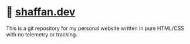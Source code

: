 # 🔗 [shaffan.dev](https://shaffan.dev)
This is a git repository for my personal website written in pure HTML/CSS with no telemetry or tracking.
